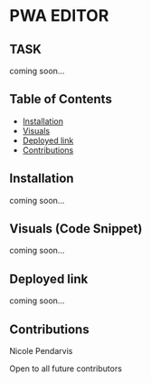 # PWA EDITOR

## TASK

coming soon...

## Table of Contents

- [Installation](#Installation)
- [Visuals](#Visuals)
- [Deployed link](#deployed-link)
- [Contributions](#contributions)

## Installation

coming soon...

## Visuals (Code Snippet)

coming soon...

## Deployed link

coming soon...

## Contributions

Nicole Pendarvis

Open to all future contributors
